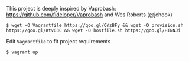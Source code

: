 This project is deeply inspired by Vaprobash: https://github.com/fideloper/Vaprobash
and Wes Roberts (@jchook)

	$ wget -O Vagrantfile https://goo.gl/OYzBFy && wget -O provision.sh https://goo.gl/Ktv03C && wget -O hostfile.sh https://goo.gl/HTNNJi
	
Edit `Vagrantfile` to fit project requirements

	$ vagrant up